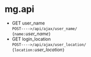 # mg.api
* GET user_name  
`POST---->/api/ajax/user_name/`  
`{name:`*user_name*`}`  
* GET login_location  
`POST---->/api/ajax/user_location/`  
`{location:`*user_location*`}`  
